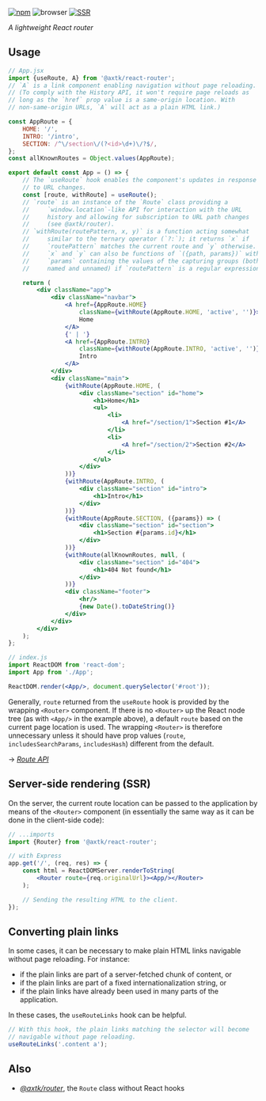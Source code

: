 [![npm](https://img.shields.io/npm/v/@axtk/react-router?labelColor=royalblue&color=royalblue&style=flat-square)](https://www.npmjs.com/package/@axtk/react-router)
![browser](https://img.shields.io/badge/browser-✓-blue?labelColor=dodgerblue&color=dodgerblue&style=flat-square)
[![SSR](https://img.shields.io/badge/SSR-✓-blue?labelColor=dodgerblue&color=dodgerblue&style=flat-square)](#ssr)

*A lightweight React router*

## Usage

```jsx
// App.jsx
import {useRoute, A} from '@axtk/react-router';
// `A` is a link component enabling navigation without page reloading.
// (To comply with the History API, it won't require page reloads as
// long as the `href` prop value is a same-origin location. With
// non-same-origin URLs, `A` will act as a plain HTML link.)

const AppRoute = {
    HOME: '/',
    INTRO: '/intro',
    SECTION: /^\/section\/(?<id>\d+)\/?$/,
};
const allKnownRoutes = Object.values(AppRoute);

export default const App = () => {
    // The `useRoute` hook enables the component's updates in response
    // to URL changes.
    const [route, withRoute] = useRoute();
    // `route` is an instance of the `Route` class providing a
    //     `window.location`-like API for interaction with the URL
    //     history and allowing for subscription to URL path changes
    //     (see @axtk/router).
    // `withRoute(routePattern, x, y)` is a function acting somewhat
    //     similar to the ternary operator (`?:`); it returns `x` if
    //     `routePattern` matches the current route and `y` otherwise.
    //     `x` and `y` can also be functions of `({path, params})` with
    //     `params` containing the values of the capturing groups (both
    //     named and unnamed) if `routePattern` is a regular expression.

    return (
        <div className="app">
            <div className="navbar">
                <A href={AppRoute.HOME}
                    className={withRoute(AppRoute.HOME, 'active', '')}>
                    Home
                </A>
                {' | '}
                <A href={AppRoute.INTRO}
                    className={withRoute(AppRoute.INTRO, 'active', '')}>
                    Intro
                </A>
            </div>
            <div className="main">
                {withRoute(AppRoute.HOME, (
                    <div className="section" id="home">
                        <h1>Home</h1>
                        <ul>
                            <li>
                                <A href="/section/1">Section #1</A>
                            </li>
                            <li>
                                <A href="/section/2">Section #2</A>
                            </li>
                        </ul>
                    </div>
                ))}
                {withRoute(AppRoute.INTRO, (
                    <div className="section" id="intro">
                        <h1>Intro</h1>
                    </div>
                ))}
                {withRoute(AppRoute.SECTION, ({params}) => (
                    <div className="section" id="section">
                        <h1>Section #{params.id}</h1>
                    </div>
                ))}
                {withRoute(allKnownRoutes, null, (
                    <div className="section" id="404">
                        <h1>404 Not found</h1>
                    </div>
                ))}
                <div className="footer">
                    <hr/>
                    {new Date().toDateString()}
                </div>
            </div>
        </div>
    );
};
```

```jsx
// index.js
import ReactDOM from 'react-dom';
import App from './App';

ReactDOM.render(<App/>, document.querySelector('#root'));
```

Generally, `route` returned from the `useRoute` hook is provided by the wrapping `<Router>` component. If there is no `<Router>` up the React node tree (as with `<App/>` in the example above), a default `route` based on the current page location is used. The wrapping `<Router>` is therefore unnecessary unless it should have prop values (`route`, `includesSearchParams`, `includesHash`) different from the default.

&rarr; *[Route API](https://github.com/axtk/router/blob/master/README.md#usage)*

## Server-side rendering (SSR)

On the server, the current route location can be passed to the application by means of the `<Router>` component (in essentially the same way as it can be done in the client-side code):

```jsx
// ...imports
import {Router} from '@axtk/react-router';

// with Express
app.get('/', (req, res) => {
    const html = ReactDOMServer.renderToString(
        <Router route={req.originalUrl}><App/></Router>
    );

    // Sending the resulting HTML to the client.
});
```

## Converting plain links

In some cases, it can be necessary to make plain HTML links navigable without page reloading. For instance:

- if the plain links are part of a server-fetched chunk of content, or
- if the plain links are part of a fixed internationalization string, or
- if the plain links have already been used in many parts of the application.

In these cases, the `useRouteLinks` hook can be helpful.

```js
// With this hook, the plain links matching the selector will become
// navigable without page reloading.
useRouteLinks('.content a');
```

## Also

- *[@axtk/router](https://github.com/axtk/router)*, the `Route` class without React hooks
